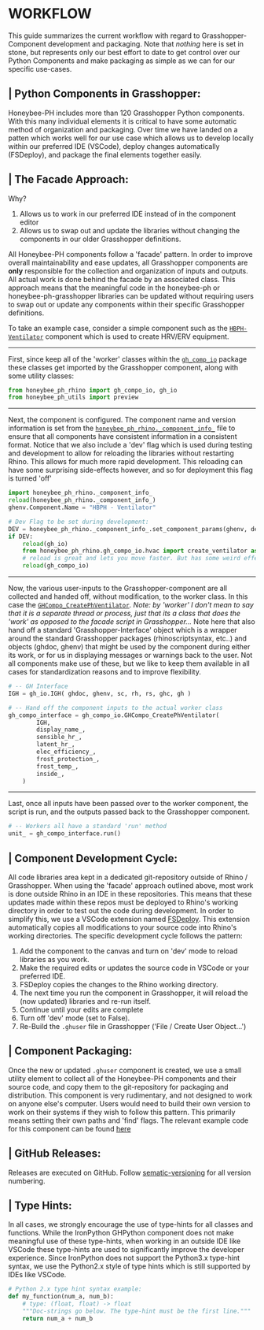 # WORKFLOW

This guide summarizes the current workflow with regard to Grasshopper-Component development and packaging. Note that *nothing* here is set in stone, but represents only our best effort to date to get control over our Python Components and make packaging as simple as we can for our specific use-cases. 


## | Python Components in Grasshopper:
Honeybee-PH includes more than 120 Grasshopper Python components. With this many 
individual elements it is critical to have some automatic method of organization and 
packaging. Over time we have landed on a patten which works well for our use case 
which allows us to develop locally within our preferred IDE (VSCode), deploy changes
automatically (FSDeploy), and package the final elements together easily.



## | The Facade Approach:
Why?
1. Allows us to work in our preferred IDE instead of in the component editor
1. Allows us to swap out and update the libraries without changing the components in our older Grasshopper definitions.

All Honeybee-PH components follow a 'facade' pattern. In order to improve overall maintainability and ease updates, all Grasshopper components are **only** responsible for the collection and organization of inputs and outputs. All actual work is done behind the facade by an associated class. This approach means that the meaningful code in the honeybee-ph or honeybee-ph-grasshopper libraries can be updated without requiring users to swap out or update any components within their specific Grasshopper definitions. 


To take an example case, consider a simple component such as the [`HBPH-Ventilator`](https://github.com/PH-Tools/honeybee_grasshopper_ph/blob/main/honeybee_grasshopper_ph/src/HBPH%20-%20Ventilator.py) component which is used to create HRV/ERV equipment. 

- - - 
First, since keep all of the 'worker' classes within the [`gh_comp_io`](https://github.com/PH-Tools/honeybee_grasshopper_ph/tree/main/honeybee_ph_rhino/gh_compo_io) package these classes get imported by the Grasshopper component, along with some utility classes:
```python
from honeybee_ph_rhino import gh_compo_io, gh_io
from honeybee_ph_utils import preview
```

- - - 
Next, the component is configured. The component name and version information is set from the [`honeybee_ph_rhino._component_info_`](https://github.com/PH-Tools/honeybee_grasshopper_ph/blob/main/honeybee_ph_rhino/_component_info_.py) file to ensure that all components have consistent information in a consistent format. Notice that we also include a 'dev' flag which is used during testing and development to allow for reloading the libraries without restarting Rhino. This allows for much more rapid development. This reloading can have some surprising side-effects however, and so for deployment this flag is turned 'off'
```python
import honeybee_ph_rhino._component_info_
reload(honeybee_ph_rhino._component_info_)
ghenv.Component.Name = "HBPH - Ventilator"

# Dev Flag to be set during development:
DEV = honeybee_ph_rhino._component_info_.set_component_params(ghenv, dev=False) 
if DEV:
    reload(gh_io)
    from honeybee_ph_rhino.gh_compo_io.hvac import create_ventilator as gh_compo_io
    # reload is great and lets you move faster. But has some weird effects sometimes. So we only use it during Dev
    reload(gh_compo_io)
```

- - - 
Now, the various user-inputs to the Grasshopper-component are all collected and handed off, without modification, to the worker class. In this case the [`GHCompo_CreatePhVentilator`](https://github.com/PH-Tools/honeybee_grasshopper_ph/blob/57177b929793a64dcb26bfadfe7b9440fd5d048b/honeybee_ph_rhino/gh_compo_io/hvac/create_ventilator.py#L23). *Note: by 'worker' I don't mean to say that it is a separate thread or process, just that its a class that does the 'work' as opposed to the facade script in Grasshopper...* Note here that also hand off a standard 'Grasshopper-Interface' object which is a wrapper around the standard Grasshopper packages (rhinoscriptsyntax, etc..) and objects (ghdoc, ghenv) that might be used by the component during either its work, or for us in displaying messages or warnings back to the user. Not all components make use of these, but we like to keep them available in all cases for standardization reasons and to improve flexibility. 
```python
# -- GH Interface
IGH = gh_io.IGH( ghdoc, ghenv, sc, rh, rs, ghc, gh )

# -- Hand off the component inputs to the actual worker class
gh_compo_interface = gh_compo_io.GHCompo_CreatePhVentilator(
        IGH,
        display_name_,
        sensible_hr_,
        latent_hr_,
        elec_efficiency_,
        frost_protection_,
        frost_temp_,
        inside_,
    )
```

- - -
Last, once all inputs have been passed over to the worker component, the script is run, and the outputs passed back to the Grasshopper component.
```python
# -- Workers all have a standard 'run' method
unit_ = gh_compo_interface.run()
```


## | Component Development Cycle:
All code libraries area kept in a dedicated git-repository outside of Rhino / Grasshopper. When using the 'facade' approach outlined above, most work is done outside Rhino in an IDE in these repositories. This means that these updates made within these repos must be deployed to Rhino's working directory in order to test out the code during development. In order to simplify this, we use a VSCode extension named [FSDeploy](https://marketplace.visualstudio.com/items?itemName=mightycoco.fsdeploy). This extension automatically copies all modifications to your source code into Rhino's working directories. The specific development cycle follows the pattern:

1. Add the component to the canvas and turn on 'dev' mode to reload libraries as you work.
1. Make the required edits or updates the source code in VSCode or your preferred IDE.
1. FSDeploy copies the changes to the Rhino working directory.
1. The next time you run the component in Grasshopper, it will reload the (now updated) libraries and re-run itself.
1. Continue until your edits are complete
1. Turn off 'dev' mode (set to False). 
2. Re-Build the `.ghuser` file in Grasshopper ('File / Create User Object...')


## | Component Packaging:
Once the new or updated `.ghuser` component is created, we use a small utility element to collect all of the Honeybee-PH components and their source code, and copy them to the git-repository for packaging and distribution. This component is very rudimentary, and not designed to work on anyone else's computer. Users would need to build their own version to work on their systems if they wish to follow this pattern. This primarily means setting their own paths and 'find' flags. The relevant example code for this component can be found [here]()


## | GitHub Releases:
Releases are executed on GitHub. Follow [sematic-versioning](https://semver.org/) for all version numbering.


## | Type Hints:
In all cases, we strongly encourage the use of type-hints for all classes and functions. While the IronPython GHPython component does not make meaningful use of these type-hints, when working in an outside IDE like VSCode these type-hints are used to significantly improve the developer experience. Since IronPython does not support the Python3.x type-hint syntax, we use the Python2.x style of type hints which is still supported by IDEs like VSCode.

```python
# Python 2.x type hint syntax example:
def my_function(num_a, num_b):
    # type: (float, float) -> float
    """Doc-strings go below. The type-hint must be the first line."""
    return num_a + num_b
```